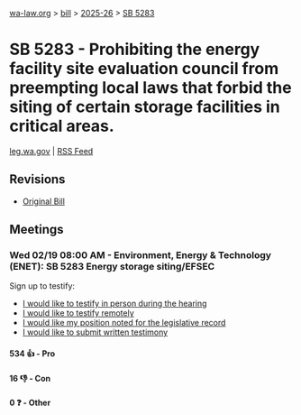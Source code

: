 [wa-law.org](/) > [bill](/bill/) > [2025-26](/bill/2025-26/) > [SB 5283](/bill/2025-26/sb/5283/)

# SB 5283 - Prohibiting the energy facility site evaluation council from preempting local laws that forbid the siting of certain storage facilities in critical areas.
[leg.wa.gov](https://app.leg.wa.gov/billsummary?BillNumber=5283&Year=2025&Initiative=false) | [RSS Feed](./rss.xml)

## Revisions
* [Original Bill](1/)

## Meetings
### Wed 02/19 08:00 AM - Environment, Energy & Technology (ENET): SB 5283 Energy storage siting/EFSEC
Sign up to testify:
* [I would like to testify in person during the hearing](https://app.leg.wa.gov/csi/Testifier/Add?chamber=House&mId=32818&aId=164218&caId=25824&tId=1)
* [I would like to testify remotely](https://app.leg.wa.gov/csi/Testifier/Add?chamber=House&mId=32818&aId=164218&caId=25824&tId=2)
* [I would like my position noted for the legislative record](https://app.leg.wa.gov/csi/Testifier/Add?chamber=House&mId=32818&aId=164218&caId=25824&tId=3)
* [I would like to submit written testimony](https://app.leg.wa.gov/csi/Testifier/Add?chamber=House&mId=32818&aId=164218&caId=25824&tId=4)

#### 534 👍 - Pro

#### 16 👎 - Con

#### 0 ❓ - Other
